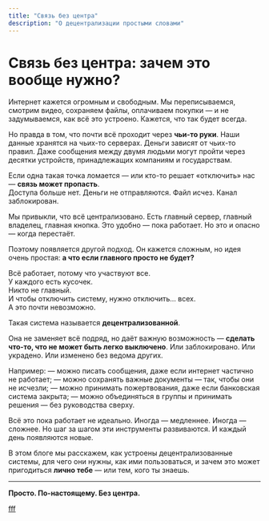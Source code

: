 ```yaml
---
title: "Связь без центра"
description: "О децентрализации простыми словами"
---
```


# Связь без центра: зачем это вообще нужно?

Интернет кажется огромным и свободным. Мы переписываемся, смотрим видео, сохраняем файлы, оплачиваем покупки — и не задумываемся, как всё это устроено. Кажется, что так будет всегда.

Но правда в том, что почти всё проходит через **чьи-то руки**. Наши данные хранятся на чьих-то серверах. Деньги зависят от чьих-то правил. Даже сообщения между двумя людьми могут пройти через десятки устройств, принадлежащих компаниям и государствам.

Если одна такая точка ломается — или кто-то решает «отключить» нас — **связь может пропасть**.  
Доступа больше нет. Деньги не отправляются. Файл исчез. Канал заблокирован.

Мы привыкли, что всё централизовано. Есть главный сервер, главный владелец, главная кнопка. Это удобно — пока работает. Но это и опасно — когда перестаёт.

Поэтому появляется другой подход. Он кажется сложным, но идея очень простая: **а что если главного просто не будет?**

Всё работает, потому что участвуют все.  
У каждого есть кусочек.  
Никто не главный.  
И чтобы отключить систему, нужно отключить… всех.  
А это почти невозможно.

Такая система называется **децентрализованной**.

Она не заменяет всё подряд, но даёт важную возможность — **сделать что-то, что не может быть легко выключено**. Или заблокировано. Или украдено. Или изменено без ведома других.

Например:
— можно писать сообщения, даже если интернет частично не работает;
— можно сохранять важные документы — так, чтобы они не исчезли;
— можно принимать пожертвования, даже если банковская система закрыта;
— можно объединяться в группы и принимать решения — без руководства сверху.

Всё это пока работает не идеально. Иногда — медленнее. Иногда — сложнее. Но шаг за шагом эти инструменты развиваются. И каждый день появляются новые.

В этом блоге мы расскажем, как устроены децентрализованные системы, для чего они нужны, как ими пользоваться, и зачем это может пригодиться **лично тебе** — или тем, кого ты знаешь.

---

**Просто. По-настоящему. Без центра.**


[fff](index2.md)

